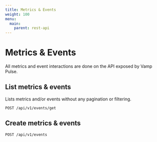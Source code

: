 ```yaml
---
title: Metrics & Events
weight: 100
menu:
  main:
    parent: rest-api
---
```


# Metrics & Events

All metrics and event interactions are done on the API exposed by Vamp Pulse.

## List metrics & events

Lists metrics and/or events without any pagination or filtering.

    POST /api/v1/events/get 

## Create metrics & events


    POST /api/v1/events
